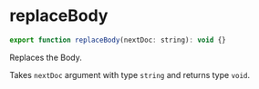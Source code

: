 # replaceBody

```js
export function replaceBody(nextDoc: string): void {}
```

Replaces the Body. 

Takes `nextDoc` argument with type `string` and returns type `void`.